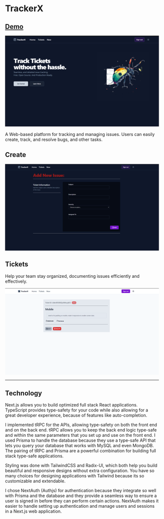 # TrackerX

## [Demo](https://trackerx.vercel.app)

![hero](https://github.com/ronthetech/ticket-tracker/blob/main/public/img/0.png?raw=true)

A Web-based platform for tracking and managing issues. Users can easily create, track, and resolve bugs, and other tasks.

## Create

![create](https://github.com/ronthetech/ticket-tracker/blob/main/public/img/1.png?raw=true)

## Tickets

Help your team stay organized, documenting issues efficiently and effectively.

![tickets](https://github.com/ronthetech/ticket-tracker/blob/main/public/img/2.png?raw=true)

---

## Technology

Next.js allows you to build optimized full stack React applications. TypeScript provides type-safety for your code while also allowing for a great developer experience, because of features like auto-completion.

I implemented tRPC for the APIs, allowing type-safety on both the front end and on the back end. tRPC allows you to keep the back end logic type-safe and within the same parameters that you set up and use on the front end. I used Prisma to handle the database because they use a type-safe API that lets you query your database that works with MySQL and even MongoDB. The pairing of tRPC and Prisma are a powerful combination for building full stack type-safe applications.

Styling was done with TailwindCSS and Radix-UI, which both help you build beautiful and responsive designs without extra configuration. You have so many choices for designing applications with Tailwind because its so customizable and extendable.

I chose NextAuth (Authjs) for authentication because they integrate so well with Prisma and the database and they provide a seamless way to ensure a user is signed in before they can perform certain actions. NextAuth makes it easier to handle setting up authentication and manage users and sessions in a Next.js web application.
